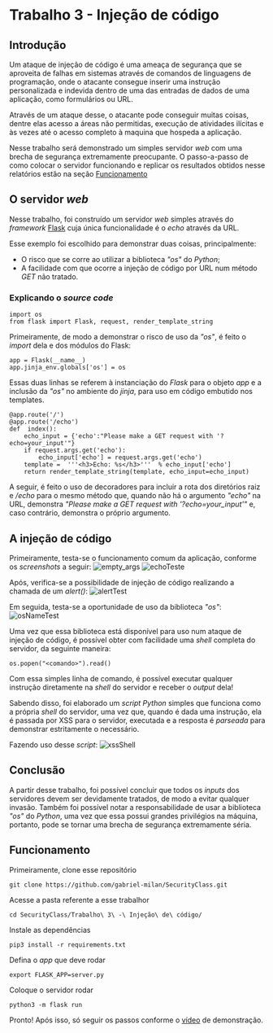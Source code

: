 # Trabalho 3 - Injeção de código

## Introdução
Um ataque de injeção de código é uma ameaça de segurança que se aproveita de falhas em sistemas através de comandos de linguagens de programação, onde o atacante consegue inserir uma instrução personalizada e indevida dentro de uma das entradas de dados de uma aplicação, como formulários ou URL.

Através de um ataque desse, o atacante pode conseguir muitas coisas, dentre elas acesso a áreas não permitidas, execução de atividades ilícitas e às vezes até o acesso completo à maquina que hospeda a aplicação.

Nesse trabalho será demonstrado um simples servidor *web* com uma brecha de segurança extremamente preocupante. O passo-a-passo de como colocar o servidor funcionando e replicar os resultados obtidos nesse relatórios estão na seção [Funcionamento](#Funcionamento)

## O servidor *web*
Nesse trabalho, foi construído um servidor *web* simples através do *framework* [Flask](http://flask.pocoo.org/) cuja única funcionalidade é o *echo* através da URL.

Esse exemplo foi escolhido para demonstrar duas coisas, principalmente:
* O risco que se corre ao utilizar a biblioteca *"os"* do *Python*;
* A facilidade com que ocorre a injeção de código por URL num método *GET* não tratado.

### Explicando o *source code*
```
import os
from flask import Flask, request, render_template_string
```
Primeiramente, de modo a demonstrar o risco de uso da *"os"*, é feito o *import* dela e dos módulos do Flask:
```
app = Flask(__name__)
app.jinja_env.globals['os'] = os
```
Essas duas linhas se referem à instanciação do *Flask* para o objeto *app* e a inclusão da *"os"* no ambiente do *jinja*, para uso em código embutido nos templates.
```
@app.route('/')
@app.route('/echo')
def  index():
	echo_input = {'echo':"Please make a GET request with '?echo=your_input'"}
	if request.args.get('echo'):
		echo_input['echo'] = request.args.get('echo')
	template =  '''<h3>Echo: %s</h3>'''  % echo_input['echo']
	return render_template_string(template, echo_input=echo_input)
```
A seguir, é feito o uso de decoradores para incluir a rota dos diretórios raiz e */echo* para o mesmo método que, quando não há o argumento *"echo"* na URL, demonstra *"Please make a GET request with '?echo=your_input'"* e, caso contrário, demonstra o próprio argumento.

## A injeção de código

Primeiramente, testa-se o funcionamento comum da aplicação, conforme os *screenshots* a seguir:
![empty_args](screenshots/empty_args.png)
![echoTeste](screenshots/echoTeste.png)

Após, verifica-se a possibilidade de injeção de código realizando a chamada de um *alert()*:
![alertTest](screenshots/alertTest.png)

Em seguida, testa-se a oportunidade de uso da biblioteca *"os"*:
![osNameTest](screenshots/osNameTest.png)

Uma vez que essa biblioteca está disponível para uso num ataque de injeção de código, é possível obter com facilidade uma *shell* completa do servidor, da seguinte maneira:
```
os.popen("<comando>").read()
```
Com essa simples linha de comando, é possível executar qualquer instrução diretamente na *shell* do servidor e receber o *output* dela!

Sabendo disso, foi elaborado um *script Python* simples que funciona como a própria *shell* do servidor, uma vez que, quando é dada uma instrução, ela é passada por XSS para o servidor, executada e a resposta é *parseada* para demonstrar estritamente o necessário.

Fazendo uso desse *script*:
![xssShell](screenshots/xssShell.png)

## Conclusão
A partir desse trabalho, foi possível concluir que todos os *inputs* dos servidores devem ser devidamente tratados, de modo a evitar qualquer invasão. Também foi possível notar a responsabilidade de usar a biblioteca *"os"* do *Python*, uma vez que essa possui grandes privilégios na máquina, portanto, pode se tornar uma brecha de segurança extremamente séria.

## Funcionamento
Primeiramente, clone esse repositório
```
git clone https://github.com/gabriel-milan/SecurityClass.git
```
Acesse a pasta referente a esse trabalhor
```
cd SecurityClass/Trabalho\ 3\ -\ Injeção\ de\ código/
```
Instale as dependências
```
pip3 install -r requirements.txt
```
Defina o *app* que deve rodar
```
export FLASK_APP=server.py
```
Coloque o servidor rodar
```
python3 -m flask run
```
Pronto! Após isso, só seguir os passos conforme o [vídeo](https://youtu.be/cwMauENMH40) de demonstração.